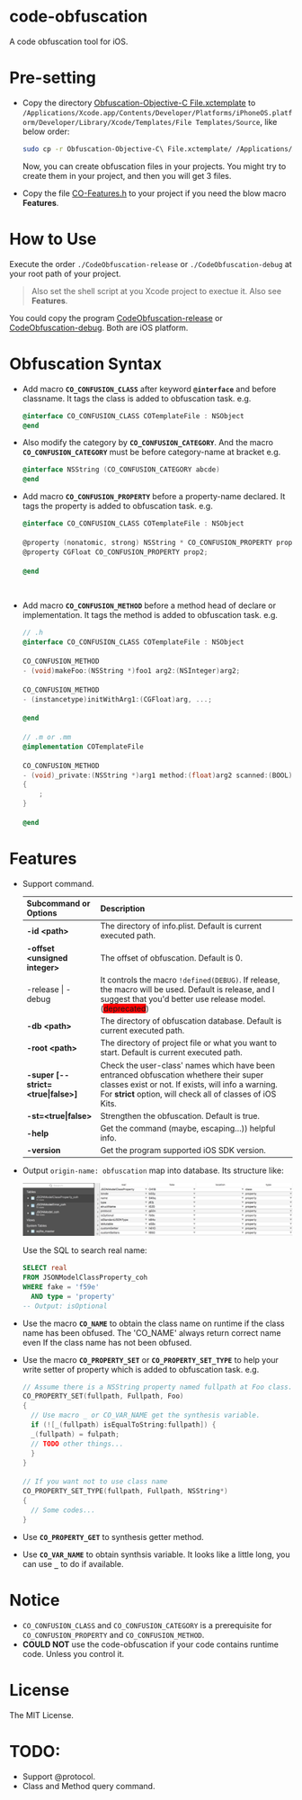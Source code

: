 # code-obfuscation

A code obfuscation tool for iOS.

# Pre-setting

- Copy the directory [Obfuscation-Objective-C File.xctemplate](Obfuscation-Objective-C%20File.xctemplate) to `/Applications/Xcode.app/Contents/Developer/Platforms/iPhoneOS.platform/Developer/Library/Xcode/Templates/File Templates/Source`, like below order:

  ```sh
  sudo cp -r Obfuscation-Objective-C\ File.xctemplate/ /Applications/Xcode.app/Contents/Developer/Platforms/iPhoneOS.platform/Developer/Library/Xcode/Templates/File\ Templates/Source
  ```

  Now, you can create obfuscation files in your projects. You might try to create them in your project, and then you will get 3 files.

- Copy the file [CO-Features.h](CodeObfuscation/CodeObfuscation/TemplateFiles/CO-Features.h) to your project if you need the blow macro **Features**.

# How to Use

Execute the order `./CodeObfuscation-release` or `./CodeObfuscation-debug` at your root path of your project.

> Also set the shell script at you Xcode project to exectue it. Also see **Features**.

You could copy the program [CodeObfuscation-release](Products/iOS/CodeObfuscation-release) or [CodeObfuscation-debug](Products/iOS/CodeObfuscation-debug). Both are iOS platform.

# Obfuscation Syntax

- Add macro **`CO_CONFUSION_CLASS`** after keyword **`@interface`** and before classname. It tags the class is added to obfuscation task. e.g.

  ```objective-c
  @interface CO_CONFUSION_CLASS COTemplateFile : NSObject
  @end
  ```

- Also modify the category by **`CO_CONFUSION_CATEGORY`**. And the macro **`CO_CONFUSION_CATEGORY`** must be before category-name at bracket e.g.

  ```objective-c
  @interface NSString (CO_CONFUSION_CATEGORY abcde)
  @end
  ```

- Add macro **`CO_CONFUSION_PROPERTY`** before a property-name declared. It tags the property is added to obfuscation task. e.g.

  ```objective-c
  @interface CO_CONFUSION_CLASS COTemplateFile : NSObject

  @property (nonatomic, strong) NSString * CO_CONFUSION_PROPERTY prop1;
  @property CGFloat CO_CONFUSION_PROPERTY prop2;

  @end
  ```

  ​

- Add macro **`CO_CONFUSION_METHOD`** before a method head of declare or implementation. It tags the method is added to obfuscation task. e.g.

  ```objective-c
  // .h
  @interface CO_CONFUSION_CLASS COTemplateFile : NSObject

  CO_CONFUSION_METHOD
  - (void)makeFoo:(NSString *)foo1 arg2:(NSInteger)arg2;

  CO_CONFUSION_METHOD
  - (instancetype)initWithArg1:(CGFloat)arg, ...;

  @end

  // .m or .mm
  @implementation COTemplateFile

  CO_CONFUSION_METHOD
  - (void)_private:(NSString *)arg1 method:(float)arg2 scanned:(BOOL)scanned
  {
      ;
  }

  @end
  ```

# Features

- Support command. 

  | Subcommand or Options                | Description                              |
  | ------------------------------------ | ---------------------------------------- |
  | **-id \<path>**                      | The directory of info.plist. Default is current executed path. |
  | **-offset \<unsigned integer>**      | The offset of obfuscation. Default is 0. |
  | -release \| -debug                   | It controls the macro `!defined(DEBUG)`. If release, the macro will be used. Default is release, and I suggest that you'd better use release model. (<span style="background:red">deprecated</span>) |
  | **-db \<path>**                      | The directory of obfuscation database. Default is current executed path. |
  | **-root \<path>**                    | The directory of project file or what you want to start. Default is current executed path. |
  | **-super [--strict=\<true\|false>]** | Check the user-class' names which have been entranced obfuscation whethere their super classes exist or not. If exists, will info a warning. For **strict** option, will check all of classes of iOS Kits. |
  | **-st=\<true\|false>**               | Strengthen the obfuscation. Default is true. |
  | **-help**                            | Get the command (maybe, escaping…)) helpful info. |
  | **-version**                         | Get the program supported iOS SDK version. |

- Output `origin-name: obfuscation` map into database. Its structure like:

  ![database-structure](md.res/database-structure.png)

  Use the SQL to search real name:

  ```sql lite
  SELECT real
  FROM JSONModelClassProperty_coh
  WHERE fake = 'f59e'
  	AND type = 'property'
  -- Output: isOptional
  ```

- Use the macro **`CO_NAME`** to obtain the class name on runtime if the class name has been obfused. The 'CO_NAME' always return correct name even If the class name has not been obfused.

- Use the macro **`CO_PROPERTY_SET`** or **`CO_PROPERTY_SET_TYPE`** to help your write setter of property which is added to obfuscation task. e.g.

  ```objective-c
  // Assume there is a NSString property named fullpath at Foo class.
  CO_PROPERTY_SET(fullpath, Fullpath, Foo)
  {
    // Use macro _ or CO_VAR_NAME get the synthesis variable.
    if (![_(fullpath) isEqualToString:fullpath]) {
  	_(fullpath) = fulpath;
  	// TODO other things... 
    }
  }

  // If you want not to use class name
  CO_PROPERTY_SET_TYPE(fullpath, Fullpath, NSString*)
  {
    // Some codes...
  }
  ```

- Use **`CO_PROPERTY_GET`** to synthesis getter method.

- Use **`CO_VAR_NAME`** to obtain synthsis variable. It looks like a little long, you can use **`_`** to do if available.



# Notice

- `CO_CONFUSION_CLASS` and `CO_CONFUSION_CATEGORY` is a prerequisite for `CO_CONFUSION_PROPERTY` and `CO_CONFUSION_METHOD`.
- **COULD NOT** use the code-obfuscation if your code contains runtime code. Unless you control it.

# License

The MIT License.

# TODO:

- Support @protocol.
- Class and Method query command.
